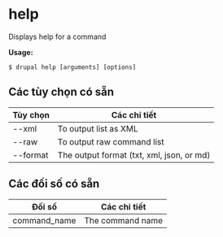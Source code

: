 # help
Displays help for a command

**Usage:**
```
$ drupal help [arguments] [options]
```

## Các tùy chọn có sẵn
Tùy chọn | Các chi tiết
-------|-------------
--xml | To output list as XML
--raw | To output raw command list
--format | The output format (txt, xml, json, or md)

## Các đối số có sẵn
Đối số | Các chi tiết
---------|-------------
command_name | The command name
